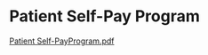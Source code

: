 # Patient Self-Pay Program

[Patient Self-PayProgram.pdf](Patient%20Self-Pay%20Program%20db0e3cabf4aa4ca2a240c52bf3edafdf/Patient_Self-PayProgram.pdf)